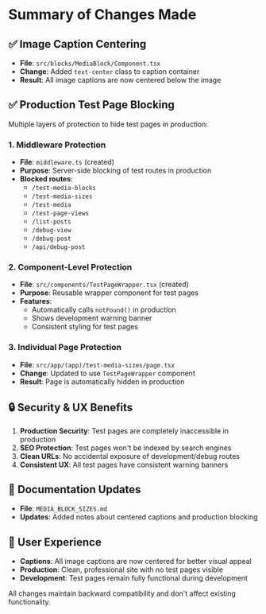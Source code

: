 # Summary of Changes Made

## ✅ Image Caption Centering

- **File**: `src/blocks/MediaBlock/Component.tsx`
- **Change**: Added `text-center` class to caption container
- **Result**: All image captions are now centered below the image

## ✅ Production Test Page Blocking

Multiple layers of protection to hide test pages in production:

### 1. Middleware Protection

- **File**: `middleware.ts` (created)
- **Purpose**: Server-side blocking of test routes in production
- **Blocked routes**:
  - `/test-media-blocks`
  - `/test-media-sizes`
  - `/test-media`
  - `/test-page-views`
  - `/list-posts`
  - `/debug-view`
  - `/debug-post`
  - `/api/debug-post`

### 2. Component-Level Protection

- **File**: `src/components/TestPageWrapper.tsx` (created)
- **Purpose**: Reusable wrapper component for test pages
- **Features**:
  - Automatically calls `notFound()` in production
  - Shows development warning banner
  - Consistent styling for test pages

### 3. Individual Page Protection

- **File**: `src/app/(app)/test-media-sizes/page.tsx`
- **Change**: Updated to use `TestPageWrapper` component
- **Result**: Page is automatically hidden in production

## 🔒 Security & UX Benefits

1. **Production Security**: Test pages are completely inaccessible in production
2. **SEO Protection**: Test pages won't be indexed by search engines
3. **Clean URLs**: No accidental exposure of development/debug routes
4. **Consistent UX**: All test pages have consistent warning banners

## 📝 Documentation Updates

- **File**: `MEDIA_BLOCK_SIZES.md`
- **Updates**: Added notes about centered captions and production blocking

## 🎯 User Experience

- **Captions**: All image captions are now centered for better visual appeal
- **Production**: Clean, professional site with no test pages visible
- **Development**: Test pages remain fully functional during development

All changes maintain backward compatibility and don't affect existing functionality.
